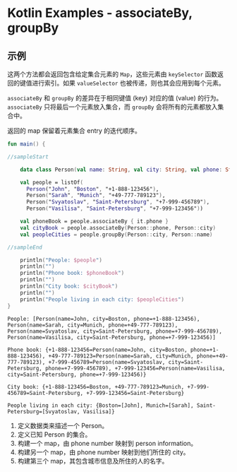 # Kotlin Examples - associateBy, groupBy

## 示例

这两个方法都会返回包含给定集合元素的 `Map`，这些元素由 `keySelector` 函数返回的键值进行索引。如果 `valueSelector` 也被传递，则也其会应用到每个元素。

`associateBy` 和 `groupBy` 的差异在于相同键值 (key) 对应的值 (value) 的行为。`associateBy` 只将最后一个元素放入集合，而 `groupBy` 会将所有的元素都放入集合中。

返回的 map 保留着元素集合 entry 的迭代顺序。


```kt
fun main() {

//sampleStart

    data class Person(val name: String, val city: String, val phone: String) // 1

    val people = listOf(                                                     // 2
      Person("John", "Boston", "+1-888-123456"),
      Person("Sarah", "Munich", "+49-777-789123"),
      Person("Svyatoslav", "Saint-Petersburg", "+7-999-456789"),
      Person("Vasilisa", "Saint-Petersburg", "+7-999-123456"))

    val phoneBook = people.associateBy { it.phone }                          // 3
    val cityBook = people.associateBy(Person::phone, Person::city)           // 4
    val peopleCities = people.groupBy(Person::city, Person::name)            // 5

//sampleEnd

    println("People: $people")
    println("")
    println("Phone book: $phoneBook")
    println("")
    println("City book: $cityBook")
    println("")
    println("People living in each city: $peopleCities")
}
```

```
People: [Person(name=John, city=Boston, phone=+1-888-123456), Person(name=Sarah, city=Munich, phone=+49-777-789123), Person(name=Svyatoslav, city=Saint-Petersburg, phone=+7-999-456789), Person(name=Vasilisa, city=Saint-Petersburg, phone=+7-999-123456)]

Phone book: {+1-888-123456=Person(name=John, city=Boston, phone=+1-888-123456), +49-777-789123=Person(name=Sarah, city=Munich, phone=+49-777-789123), +7-999-456789=Person(name=Svyatoslav, city=Saint-Petersburg, phone=+7-999-456789), +7-999-123456=Person(name=Vasilisa, city=Saint-Petersburg, phone=+7-999-123456)}

City book: {+1-888-123456=Boston, +49-777-789123=Munich, +7-999-456789=Saint-Petersburg, +7-999-123456=Saint-Petersburg}

People living in each city: {Boston=[John], Munich=[Sarah], Saint-Petersburg=[Svyatoslav, Vasilisa]}
```


1. 定义数据类来描述一个 Person。
2. 定义已知 Person 的集合。
3. 构建一个 map，由 phone number 映射到 person information。
4. 构建另一个 map，由 phone number 映射到他们所住的 city。
5. 构建第三个 map，其包含城市信息及所住的人的名字。
